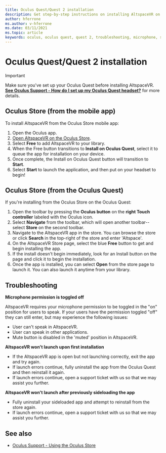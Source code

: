 ```yaml
---
title: Oculus Quest/Quest 2 installation
description: Get step-by-step instructions on installing AltspaceVR on Oculus Quest devices from the mobile app or Oculus store.
author: hferrone
ms.author: v-hferrone
ms.date: 03/11/2021
ms.topic: article
keywords: oculus, oculus quest, quest 2, troubleshooting, microphone, support
---
```


# Oculus Quest/Quest 2 installation

> [!IMPORTANT]
> Make sure you've set up your Oculus Quest before installing AltspaceVR. **[See Oculus Support - How do I set up my Oculus Quest headset?](https://support.oculus.com/855551644803876/#faq_525406631321134)** for more details.

## Oculus Store (from the mobile app)

To install AltspaceVR from the Oculus Store mobile app:

1. Open the Oculus app.
2. [Open AltspaceVR on the Oculus Store](https://www.oculus.com/experiences/quest/2133027990157329/).
3. Select **Free** to add AltspaceVR to your library. 
4. When the Free button transitions to **Install on Oculus Quest**, select it to queue the app for installation on your device.
5. Once complete, the Install on Oculus Quest button will transition to **Start**. 
6. Select **Start** to launch the application, and then put on your headset to begin!

## Oculus Store (from the Oculus Quest)

If you're installing from the Oculus Store on the Oculus Quest:

1. Open the toolbar by pressing the **Oculus button** on the **right Touch controller** labeled with the Oculus icon.
2. Select **Navigate** from the toolbar, which will open another toolbar--select **Store** on the second toolbar.
3. Navigate to the AltspaceVR app in the store. You can browse the store or click **Search** in the top-right of the store and enter 'Altspace'.
4. On the AltspaceVR Store page, select the blue **Free** button to get and begin installing the app.
5. If the install doesn't begin immediately, look for an Install button on the page and click it to begin the installation.
6. Once the app is installed, you can select **Open** from the store page to launch it. You can also launch it anytime from your library.

## Troubleshooting

**Microphone permission is toggled off**

AltspaceVR requires your microphone permission to be toggled in the "on" position for users to speak.  If your users have the permission toggled "off" they can still enter, but may experience the following issues:

<!-- Missing image -->
<!-- oculus-permissions-denymicrophone.png -->
	
* User can't speak in AltspaceVR.
* User can speak in other applications.
* Mute button is disabled in the 'muted' position in AltspaceVR.

**AltspaceVR won't launch upon first installation**

* If the AltspaceVR app is open but not launching correctly, exit the app and try again.
* If launch errors continue, fully uninstall the app from the Oculus Quest and then reinstall it again.
* If launch errors continue, open a support ticket with us so that we may assist you further.

**AltspaceVR won't launch after previously sideloading the app**

* Fully uninstall your sideloaded app and attempt to reinstall from the store again.
* If launch errors continue, open a support ticket with us so that we may assist you further.

## See also

* [Oculus Support - Using the Oculus Store](https://support.oculus.com/414963819268125/)
